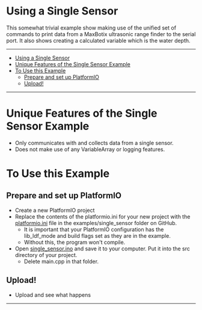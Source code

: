 # Using a Single Sensor <!-- {#example_single_sensor} -->

This somewhat trivial example show making use of the unified set of commands to print data from a MaxBotix ultrasonic range finder to the serial port.
It also shows creating a calculated variable which is the water depth.

_______

[//]: # ( @tableofcontents )

[//]: # ( @m_footernavigation )

[//]: # ( Start GitHub Only )
- [Using a Single Sensor](#using-a-single-sensor)
- [Unique Features of the Single Sensor Example](#unique-features-of-the-single-sensor-example)
- [To Use this Example](#to-use-this-example)
  - [Prepare and set up PlatformIO](#prepare-and-set-up-platformio)
  - [Upload!](#upload)

[//]: # ( End GitHub Only )

_______

# Unique Features of the Single Sensor Example <!-- {#example_single_sensor_unique} -->
- Only communicates with and collects data from a single sensor.
- Does not make use of any VariableArray or logging features.

# To Use this Example <!-- {#example_single_sensor_using} -->

## Prepare and set up PlatformIO <!-- {#example_single_sensor_pio} -->
- Create a new PlatformIO project
- Replace the contents of the platformio.ini for your new project with the [platformio.ini](https://raw.githubusercontent.com/EnviroDIY/ModularSensors/master/examples/single_sensor/platformio.ini) file in the examples/single_sensor folder on GitHub.
    - It is important that your PlatformIO configuration has the lib_ldf_mode and build flags set as they are in the example.
    - Without this, the program won't compile.
- Open [single_sensor.ino](https://raw.githubusercontent.com/EnviroDIY/ModularSensors/master/examples/single_sensor/single_sensor.ino) and save it to your computer.  Put it into the src directory of your project.
    - Delete main.cpp in that folder.

## Upload! <!-- {#example_single_sensor_upload} -->
- Upload and see what happens

_______


[//]: # ( @section example_single_sensor_pio_config PlatformIO Configuration )

[//]: # ( @include{lineno} single_sensor/platformio.ini )

[//]: # ( @section example_single_sensor_code The Complete Code )

[//]: # ( @include{lineno} single_sensor/single_sensor.ino )
